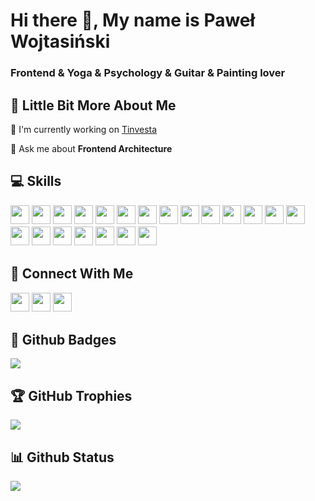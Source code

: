 # Hi there 👋, My name is Paweł Wojtasiński

<h3><b>Frontend</b> & <b>Yoga</b> & <b>Psychology</b> & <b>Guitar</b> & <b>Painting lover</b></h3>

## 💫 Little Bit More About Me
<p>🔭 I'm currently working on <a href="https://www.tinvesta.io" rel="nofollow">Tinvesta</a></p>
<p>💬 Ask me about <b>Frontend Architecture</b></p>

## 💻 Skills
<p>
<img src="https://img.shields.io/badge/javascript-%23323330.svg?style=for-the-badge&logo=javascript&logoColor=%23F7DF1E" style="margin-bottom: 4px;" height="30px">
<img src="https://img.shields.io/badge/typescript-%23007ACC.svg?style=for-the-badge&logo=typescript&logoColor=white" style="margin-bottom: 4px;" height="30px">
<img src="https://img.shields.io/badge/html5-%23E34F26.svg?style=for-the-badge&logo=html5&logoColor=white" style="margin-bottom: 4px;" height="30px">
<img src="https://img.shields.io/badge/css3-%231572B6.svg?style=for-the-badge&logo=css3&logoColor=white" style="margin-bottom: 4px;" height="30px">
<img src="https://img.shields.io/badge/Sass-CC6699?style=for-the-badge&logo=sass&logoColor=white" style="margin-bottom: 4px;" height="30px">
<img src="https://img.shields.io/badge/styled--components-DB7093?style=for-the-badge&logo=styled-components&logoColor=white" style="margin-bottom: 4px;" height="30px">
<img src="https://img.shields.io/badge/react-%2320232a.svg?style=for-the-badge&logo=react&logoColor=%2361DAFB" style="margin-bottom: 4px;" height="30px">
<img src="https://img.shields.io/badge/next.js-20232A?style=for-the-badge&logo=next.js&logoColor=61DAFB" style="margin-bottom: 4px;" height="30px">
<img src="https://img.shields.io/badge/Gatsby-663399?style=for-the-badge&logo=gatsby&logoColor=white" style="margin-bottom: 4px;" height="30px">
<img src="https://img.shields.io/badge/tailwindcss-%2338B2AC.svg?style=for-the-badge&logo=tailwind-css&logoColor=white" style="margin-bottom: 4px;" height="30px">
<img src="https://img.shields.io/badge/MUI-%230081CB.svg?style=for-the-badge&logo=mui&logoColor=white" style="margin-bottom: 4px;" height="30px">
<img src="https://img.shields.io/badge/PostgreSQL-316192?style=for-the-badge&logo=postgresql&logoColor=white" style="margin-bottom: 4px;" height="30px">
<img src="https://img.shields.io/badge/Jest-323330?style=for-the-badge&logo=Jest&logoColor=white" style="margin-bottom: 4px;" height="30px">
<img src="https://img.shields.io/badge/testing%20library-323330?style=for-the-badge&logo=testing-library&logoColor=red" style="margin-bottom: 4px;" height="30px">
<img src="https://img.shields.io/badge/Vercel-000000?style=for-the-badge&logo=vercel&logoColor=white" style="margin-bottom: 4px;" height="30px">
<img src="https://img.shields.io/badge/Supabase-181818?style=for-the-badge&logo=supabase&logoColor=white" style="margin-bottom: 4px;" height="30px">
<img src="https://img.shields.io/badge/eslint-3A33D1?style=for-the-badge&logo=eslint&logoColor=white" style="margin-bottom: 4px;" height="30px">
<img src="https://img.shields.io/badge/prettier-1A2C34?style=for-the-badge&logo=prettier&logoColor=F7BA3E" style="margin-bottom: 4px;" height="30px">
<img src="https://img.shields.io/badge/stylelint-000?style=for-the-badge&logo=stylelint&logoColor=white" style="margin-bottom: 4px;" height="30px">
<img src="https://img.shields.io/badge/Prisma-3982CE?style=for-the-badge&logo=Prisma&logoColor=white" style="margin-bottom: 4px;" height="30px">
<img src="https://img.shields.io/badge/Jira-0052CC?style=for-the-badge&logo=Jira&logoColor=white" style="margin-bottom: 4px;" height="30px">
</p>

## 👥 Connect With Me
<p>
<a href="https://linkedin.com/in/pwojtasinski"><img src="https://img.shields.io/badge/linkedin-%230077B5.svg?style=for-the-badge&logo=linkedin&logoColor=white" style="margin-bottom: 4px;" height="30px" target="_blank"></a>
<a href="https://twitter.com/WojtasinskiPawe"><img src="https://img.shields.io/badge/Twitter-%231DA1F2.svg?style=for-the-badge&logo=Twitter&logoColor=white" style="margin-bottom: 4px;" height="30px" target="_blank"></a>
<a href="https://medium.com/@pawelwojtasinski"><img src="https://img.shields.io/badge/Medium-12100E?style=for-the-badge&logo=medium&logoColor=white" style="margin-bottom: 4px;" height="30px" target="_blank"></a>
</p>

## 🌟 Github Badges
<p><img src="https://github-readme-stats.vercel.app/api/top-langs/?username=playerony&layout=compact"></p>

## 🏆 GitHub Trophies
<p><img src="https://github-profile-trophy.vercel.app/?username=playerony"></p>

## 📊 Github Status
<p><img src="https://github-readme-streak-stats.herokuapp.com/?user=playerony"></p>
